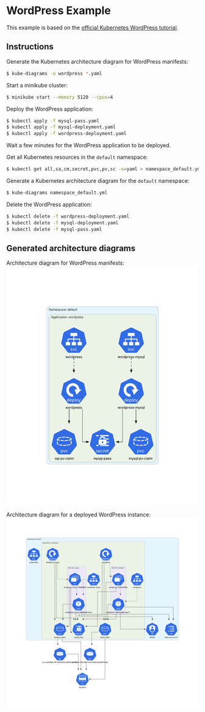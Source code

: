 # WordPress Example

This example is based on the [official Kubernetes WordPress tutorial](https://kubernetes.io/docs/tutorials/stateful-application/mysql-wordpress-persistent-volume/).

## Instructions

Generate the Kubernetes architecture diagram for WordPress manifests:
```sh
$ kube-diagrams -o wordpress *.yaml
```

Start a minikube cluster:
```sh
$ minikube start --memory 5120 --cpus=4
```

Deploy the WordPress application:
```sh
$ kubectl apply -f mysql-pass.yaml
$ kubectl apply -f mysql-deployment.yaml
$ kubectl apply -f wordpress-deployment.yaml
```

Wait a few minutes for the WordPress application to be deployed.

Get all Kubernetes resources in the `default` namespace:
```sh
$ kubectl get all,sa,cm,secret,pvc,pv,sc -o=yaml > namespace_default.yml
```

Generate a Kubernetes architecture diagram for the `default` namespace:
```sh
$ kube-diagrams namespace_default.yml
```

Delete the WordPress application:
```sh
$ kubectl delete -f wordpress-deployment.yaml
$ kubectl delete -f mysql-deployment.yaml
$ kubectl delete -f mysql-pass.yaml
```

## Generated architecture diagrams

Architecture diagram for WordPress manifests:
![wordpress.png](wordpress.png)

Architecture diagram for a deployed WordPress instance:
![default namespace](namespace_default.png)

